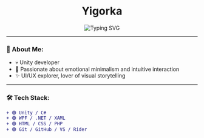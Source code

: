 <h1 align="center">Yigorka</h1>

<p align="center">
  <img src="https://readme-typing-svg.demolab.com?font=Fira+Code&pause=1000&color=0AFF00&center=true&vCenter=true&width=435&lines=Unity+Developer;WPF+Enthusiast;Emotional+Minimalism;Matrix+Mode+Active..." alt="Typing SVG" />
</p>

---

### 🧠 About Me:
- 💀 Unity developer
- 🌱 Passionate about emotional minimalism and intuitive interaction
- ✨ UI/UX explorer, lover of visual storytelling

---

### 🛠️ Tech Stack:
```diff
+ 🟢 Unity / C#
+ 🟢 WPF / .NET / XAML
+ 🟢 HTML / CSS / PHP
+ 🟢 Git / GitHub / VS / Rider
